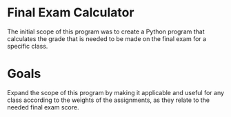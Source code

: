 # Final Exam Calculator

The initial scope of this program was to create a Python program that calculates the grade that is needed to be made on the final exam for a specific class.

# Goals

Expand the scope of this program by making it applicable and useful for any class according to the weights of the assignments, as they relate to the needed final exam score.

